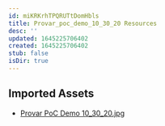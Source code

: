 ```yaml
---
id: miKRKrhTPQRUTtDomHbls
title: Provar_poc_demo_10_30_20 Resources
desc: ''
updated: 1645225706402
created: 1645225706402
stub: false
isDir: true
---
```

## Imported Assets
- [Provar PoC Demo 10_30_20.jpg](/assets/provar-poc-demo-10_30_20-T6uHPfP6ZERd.jpg)
